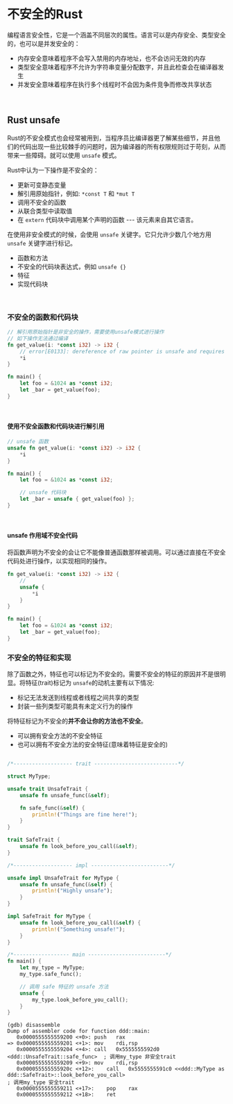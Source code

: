 # 不安全的Rust

编程语言安全性，它是一个涵盖不同层次的属性。语言可以是内存安全、类型安全的，也可以是并发安全的：

* 内存安全意味着程序不会写入禁用的内存地址，也不会访问无效的内存
* 类型安全意味着程序不允许为字符串变量分配数字，并且此检查会在编译器发生
* 并发安全意味着程序在执行多个线程时不会因为条件竞争而修改共享状态

&nbsp;

## Rust unsafe

Rust的不安全模式也会经常被用到，当程序员比编译器更了解某些细节，并且他们的代码出现一些比较棘手的问题时，因为编译器的所有权限规则过于苛刻，从而带来一些障碍。就可以使用 `unsafe` 模式。

Rust中认为一下操作是不安全的：

* 更新可变静态变量
* 解引用原始指针，例如: `*const T` 和 `*mut T`
* 调用不安全的函数
* 从联合类型中读取值
* 在 `extern` 代码块中调用某个声明的函数 --- 该元素来自其它语言。

在使用非安全模式的时候，会使用 `unsafe` 关键字。它只允许少数几个地方用 `unsafe` 关键字进行标记。

* 函数和方法
* 不安全的代码块表达式，例如 `unsafe {}`
* 特征
* 实现代码块

&nbsp;

### 不安全的函数和代码块

```rust
// 解引用原始指针是非安全的操作，需要使用unsafe模式进行操作
// 如下操作无法通过编译
fn get_value(i: *const i32) -> i32 {
    // error[E0133]: dereference of raw pointer is unsafe and requires unsafe function or block
    *i
}

fn main() {
    let foo = &1024 as *const i32;
    let _bar = get_value(foo);
}
```

&nbsp;

#### 使用不安全函数和代码块进行解引用

```rust
// unsafe 函数
unsafe fn get_value(i: *const i32) -> i32 {
    *i
}

fn main() {
    let foo = &1024 as *const i32;

    // unsafe 代码块
    let _bar = unsafe { get_value(foo) };
}
```

&nbsp;

#### unsafe 作用域不安全代码

将函数声明为不安全的会让它不能像普通函数那样被调用。可以通过直接在不安全代码处进行操作，以实现相同的操作。

```rust
fn get_value(i: *const i32) -> i32 {
    // 
    unsafe {
        *i
    }
}

fn main() {
    let foo = &1024 as *const i32;
    let _bar = get_value(foo);
}
```

### 不安全的特征和实现

除了函数之外，特征也可以标记为不安全的。需要不安全的特征的原因并不是很明显。将特征(trait)标记为 `unsafe`的动机主要有以下情况:

* 标记无法发送到线程或者线程之间共享的类型
* 封装一些列类型可能具有未定义行为的操作

将特征标记为不安全的**并不会让你的方法也不安全**。

* 可以拥有安全方法的不安全特征
* 也可以拥有不安全方法的安全特征(意味着特征是安全的)

```rust

/*------------------- trait ---------------------------*/

struct MyType;

unsafe trait UnsafeTrait {
    unsafe fn unsafe_func(&self);

    fn safe_func(&self) {
        println!("Things are fine here!");
    }
}

trait SafeTrait {
    unsafe fn look_before_you_call(&self);
}

/*------------------- impl -------------------------*/

unsafe impl UnsafeTrait for MyType {
    unsafe fn unsafe_func(&self) {
        println!("Highly unsafe");
    }
}

impl SafeTrait for MyType {
    unsafe fn look_before_you_call(&self) {
        println!("Something unsafe!");
    }
}

/*------------------ main -------------------------*/
fn main() {
    let my_type = MyType;
    my_type.safe_func();

    // 调用 safe 特征的 unsafe 方法
    unsafe {
        my_type.look_before_you_call();
    }
}
```

```x86asm
(gdb) disassemble
Dump of assembler code for function ddd::main:
   0x0000555555559200 <+0>: push   rax
=> 0x0000555555559201 <+1>: mov    rdi,rsp
   0x0000555555559204 <+4>: call   0x5555555592d0 <ddd::UnsafeTrait::safe_func>  ; 调用my_type 非安全trait
   0x0000555555559209 <+9>: mov    rdi,rsp
   0x000055555555920c <+12>:    call   0x5555555591c0 <<ddd::MyType as ddd::SafeTrait>::look_before_you_call>                                        ; 调用my_type 安全trait
   0x0000555555559211 <+17>:    pop    rax
   0x0000555555559212 <+18>:    ret
```
